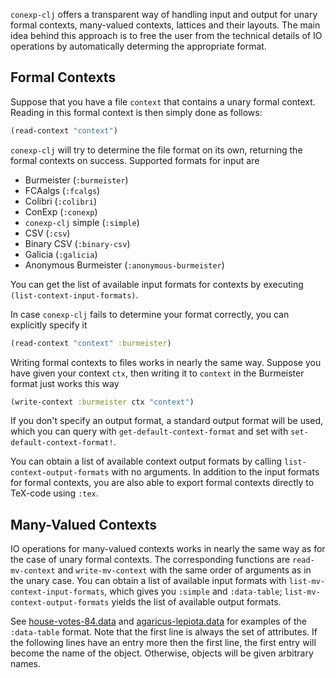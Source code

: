 `conexp-clj` offers a transparent way of handling input and output for unary formal
contexts, many-valued contexts, lattices and their layouts.  The main idea behind this
approach is to free the user from the technical details of IO operations by automatically
determing the appropriate format.

## Formal Contexts

Suppose that you have a file `context` that contains a unary formal context.  Reading in
this formal context is then simply done as follows:

```clj
(read-context "context")
```

`conexp-clj` will try to determine the file format on its own, returning the formal
contexts on success.  Supported formats for input are

- Burmeister (`:burmeister`)
- FCAalgs (`:fcalgs`)
- Colibri (`:colibri`)
- ConExp (`:conexp`)
- `conexp-clj` simple (`:simple`)
- CSV (`:csv`)
- Binary CSV (`:binary-csv`)
- Galicia (`:galicia`)
- Anonymous Burmeister (`:anonymous-burmeister`)

You can get the list of available input formats for contexts by executing `(list-context-input-formats)`.

In case `conexp-clj` fails to determine your format correctly, you can explicitly specify
it

```clj
(read-context "context" :burmeister)
```

Writing formal contexts to files works in nearly the same way.  Suppose you have given
your context `ctx`, then writing it to `context` in the Burmeister format just works this
way

```clj
(write-context :burmeister ctx "context")
```

If you don't specify an output format, a standard output format will be used, which you
can query with `get-default-context-format` and set with `set-default-context-format!`.

You can obtain a list of available context output formats by calling
`list-context-output-formats` with no arguments.  In addition to the input formats for
formal contexts, you are also able to export formal contexts directly to TeX-code using
`:tex`.


## Many-Valued Contexts

IO operations for many-valued contexts works in nearly the same way as for the case of
unary formal contexts.  The corresponding functions are `read-mv-context` and
`write-mv-context` with the same order of arguments as in the unary case.  You can obtain
a list of available input formats with `list-mv-context-input-formats`, which gives you
`:simple` and `:data-table`; `list-mv-context-output-formats` yields the list of available
output formats.

See
[house-votes-84.data](https://github.com/exot/conexp-clj/blob/master/stuff/testing-data/house-votes-84.data)
and
[agaricus-lepiota.data](https://github.com/exot/conexp-clj/blob/master/stuff/testing-data/agaricus-lepiota.data)
for examples of the `:data-table` format.  Note that the first line is always the set of
attributes.  If the following lines have an entry more then the first line, the first
entry will become the name of the object.  Otherwise, objects will be given arbitrary
names.
